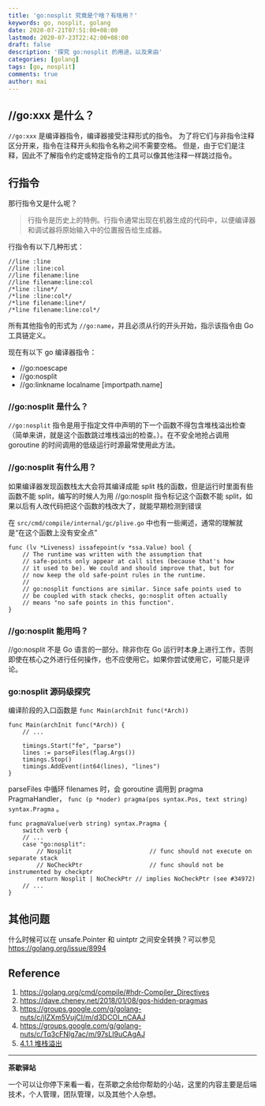 ```yaml
---
title: 'go:nosplit 究竟是个啥？有啥用？'
keywords: go, nosplit, golang
date: 2020-07-21T07:51:00+08:00
lastmod: 2020-07-23T22:42:00+08:00
draft: false
description: '探究 go:nosplit 的用途，以及来由'
categories: [golang]
tags: [go, nosplit]
comments: true
author: mai
---
```


## //go:xxx 是什么？

`//go:xxx` 是编译器指令，编译器接受注释形式的指令。
为了将它们与非指令注释区分开来，指令在注释开头和指令名称之间不需要空格。 但是，由于它们是注释，因此不了解指令约定或特定指令的工具可以像其他注释一样跳过指令。

## 行指令

那行指令又是什么呢？
>行指令是历史上的特例。行指令通常出现在机器生成的代码中，以便编译器和调试器将原始输入中的位置报告给生成器。

行指令有以下几种形式：

```
//line :line
//line :line:col
//line filename:line
//line filename:line:col
/*line :line*/
/*line :line:col*/
/*line filename:line*/
/*line filename:line:col*/
```

所有其他指令的形式为 `//go:name`，并且必须从行的开头开始，指示该指令由 Go 工具链定义。

现在有以下 go 编译器指令：

- //go:noescape
- //go:nosplit
- //go:linkname localname [importpath.name]

### //go:nosplit 是什么？

`//go:nosplit` 指令是用于指定文件中声明的下一个函数不得包含堆栈溢出检查（简单来讲，就是这个函数跳过堆栈溢出的检查。）。在不安全地抢占调用 goroutine 的时间调用的低级运行时源最常使用此方法。

### //go:nosplit 有什么用？

如果编译器发现函数栈太大会将其编译成能 split 栈的函数，但是运行时里面有些函数不能 split，编写的时候人为用 //go:nosplit 指令标记这个函数不能 split，如果以后有人改代码把这个函数的栈改大了，就能早期检测到错误

在 `src/cmd/compile/internal/gc/plive.go` 中也有一些阐述，通常的理解就是“在这个函数上没有安全点”

```golang
func (lv *Liveness) issafepoint(v *ssa.Value) bool {
	// The runtime was written with the assumption that
	// safe-points only appear at call sites (because that's how
	// it used to be). We could and should improve that, but for
	// now keep the old safe-point rules in the runtime.
	//
	// go:nosplit functions are similar. Since safe points used to
	// be coupled with stack checks, go:nosplit often actually
	// means "no safe points in this function".
}
```

### //go:nosplit 能用吗？

//go:nosplit 不是 Go 语言的一部分。除非你在 Go 运行时本身上进行工作，否则即使在核心之外进行任何操作，也不应使用它。如果你尝试使用它，可能只是评论。

### go:nosplit 源码级探究

编译阶段的入口函数是 `func Main(archInit func(*Arch))`

```golang
func Main(archInit func(*Arch)) {
	// ...

	timings.Start("fe", "parse")
	lines := parseFiles(flag.Args())
	timings.Stop()
	timings.AddEvent(int64(lines), "lines")
}
```

parseFiles 中循环 filenames 时，会 goroutine 调用到 pragma PragmaHandler， `func (p *noder) pragma(pos syntax.Pos, text string) syntax.Pragma` 。

```golang
func pragmaValue(verb string) syntax.Pragma {
	switch verb {
	// ...
	case "go:nosplit":
		// Nosplit                      // func should not execute on separate stack
		// NoCheckPtr                   // func should not be instrumented by checkptr
		return Nosplit | NoCheckPtr // implies NoCheckPtr (see #34972)
	// ...
}
```

## 其他问题

什么时候可以在 unsafe.Pointer 和 uintptr 之间安全转换？可以参见 https://golang.org/issue/8994

## Reference

1. https://golang.org/cmd/compile/#hdr-Compiler_Directives
2. https://dave.cheney.net/2018/01/08/gos-hidden-pragmas
3. https://groups.google.com/g/golang-nuts/c/jlZXm5VujCI/m/d3DCOI_nCAAJ
4. https://groups.google.com/g/golang-nuts/c/Tq3cFNlg7ac/m/97sLI9uCAgAJ
5. [4.1.1 堆栈溢出](https://www.yuque.com/docs/share/21876bec-c481-4055-b97f-7a5115844829)

----

**茶歇驿站**

一个可以让你停下来看一看，在茶歇之余给你帮助的小站，这里的内容主要是后端技术，个人管理，团队管理，以及其他个人杂想。
